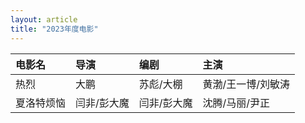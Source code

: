 ```yaml
---
layout: article
title: "2023年度电影"
---
```


| 电影名 | 导演 | 编剧 | 主演 |
| :------ | :---- | :---- | :---- |
| 热烈  | 大鹏 | 苏彪/大棚 | 黄渤/王一博/刘敏涛 |
| 夏洛特烦恼  | 闫非/彭大魔 | 闫非/彭大魔 | 沈腾/马丽/尹正 |
